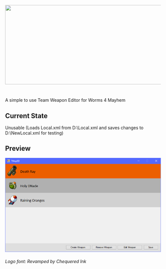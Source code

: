 <p align="center">
  <img width="512" height="256" src="https://i.imgur.com/UcMA4Jn.png">
</p>

# 
A simple to use Team Weapon Editor for Worms 4 Mayhem

## Current State
Unusable (Loads Local.xml from D:\Local.xml and saves changes to D:\NewLocal.xml for testing)

## Preview
![Preview](/Repository/RepoScreenshot.png?raw=true)

###### Logo font: Revamped by Chequered Ink
